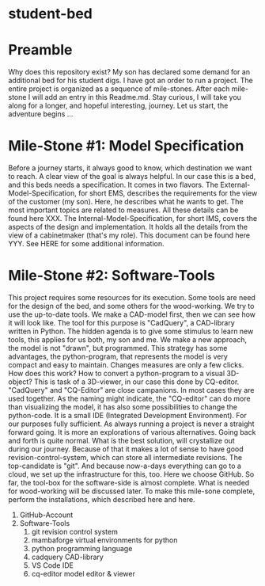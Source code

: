 # student-bed

# Preamble

Why does this repository exist? My son has declared some demand for an additional bed for his student digs. I have got an order to run a project. The entire project is organized as a sequence of mile-stones. After each mile-stone I will add an entry in this Readme.md. Stay curious, I will take you along for a longer, and hopeful interesting, journey. Let us start, the adventure begins ...

# Mile-Stone #1: Model Specification

Before a journey starts, it always good to know, which destination we want to reach. A clear view of the goal is always helpful. In our case this is a bed, and this beds needs a specification. It comes in two flavors. The External-Model-Specification, for short EMS, describes the requirements for the view of the customer (my son). Here, he describes what he wants to get.  The most important topics are related to measures. All these details can be found here XXX. The Internal-Model-Specification, for short IMS, covers the aspects of the design and implementation. It holds all the details from the view of a cabinetmaker (that's my role). This document can be found here YYY. See HERE for some additional information.

# Mile-Stone #2: Software-Tools 

This project requires some resources for its execution. Some tools are need for the design of the bed, and some others for the wood-working. We try to use the up-to-date tools. We make a CAD-model first, then we can see how it will look like. The tool for this purpose is "CadQuery", a CAD-library written in Python. The hidden agenda is to give some stimulus to learn new tools, this applies for us both, my son and me. We make a new approach, the model is not "drawn", but programmed. This strategy has some advantages, the python-program, that represents the model is very compact and easy to maintain. Changes measures are only a few clicks. How does this work? How to convert a python-program to a visual 3D-object? This is task of a 3D-viewer, in our case this done by CQ-editor. "CadQuery" and "CQ-Editor" are close campanions. In most cases they are used together. As the naming might indicate, the "CQ-editor" can do more than visualizing the model, it has also some possibilities to change the python-code. It is a small IDE (Integrated Development Environment). For our purposes fully sufficient. As always running a project is never a straight forward going. It is more an explorations of various alternatives. Going back and forth is quite normal. What is the best solution, will crystallize out during our journey. Because of that it makes a lot of sense to have good revision-control-system, which can store all intermediate revisions. The top-candidate is "git". And because now-a-days everything can go to a cloud, we set up the infrastructure for this, too. Here we choose GitHub. So far, the tool-box for the software-side is almost complete. What is needed for wood-working will be discussed later. To make this mile-sone complete, perform the installations, which described here and here.


1. GitHub-Account
2. Software-Tools
   1) git           revision control system
   2) mambaforge    virtual environments for python
   3) python        programming language
   4) cadquery      CAD-library
   5) VS Code       IDE 
   6) cq-editor     model editor & viewer
